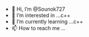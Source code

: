 - 👋 Hi, I’m @Sounok727
- 👀 I’m interested in ...c++
- 🌱 I’m currently learning ...c++
- 📫 How to reach me ...

<!---
Sounok727/Sounok727 is a ✨ special ✨ repository because its `README.md` (this file) appears on your GitHub profile.
You can click the Preview link to take a look at your changes.
--->
